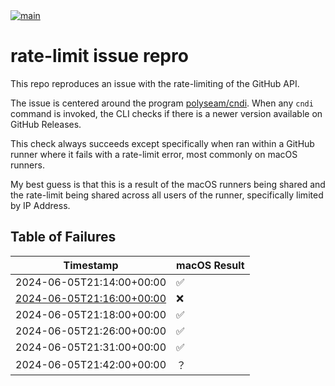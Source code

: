 <a href="https://github.com/polyseam/mac-bin-build-demo/actions/workflows/bin-build.yaml">
    <img src="https://github.com/polyseam/mac-bin-build-demo/actions/workflows/bin-build.yaml/badge.svg" alt="main" style="max-width: 100%;">
</a>

# rate-limit issue repro

This repo reproduces an issue with the rate-limiting of the GitHub API.

The issue is centered around the program
[polyseam/cndi](https://github.com/polyseam/cndi). When any `cndi` command is
invoked, the CLI checks if there is a newer version available on GitHub
Releases.

This check always succeeds except specifically when ran within a GitHub runner
where it fails with a rate-limit error, most commonly on macOS runners.

My best guess is that this is a result of the macOS runners being shared and the
rate-limit being shared across all users of the runner, specifically limited by
IP Address.

## Table of Failures

| Timestamp                                                                                                                    | macOS Result |
| ---------------------------------------------------------------------------------------------------------------------------- | ------------ |
| 2024-06-05T21:14:00+00:00                                                                                                    | ✅           |
| [2024-06-05T21:16:00+00:00](https://github.com/polyseam/mac-bin-build-demo/actions/runs/9391343183/job/25863286906#step:5:6) | ❌           |
| 2024-06-05T21:18:00+00:00                                                                                                    | ✅           |
| 2024-06-05T21:26:00+00:00                                                                                                    | ✅           |
| 2024-06-05T21:31:00+00:00                                                                                                    | ✅           |
| 2024-06-05T21:42:00+00:00                                                                                                    | ？           |
